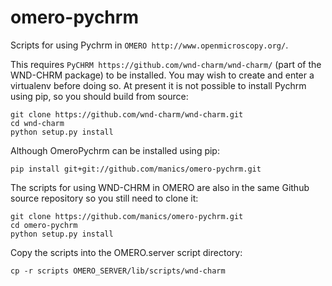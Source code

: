 omero-pychrm
============

Scripts for using Pychrm in `OMERO http://www.openmicroscopy.org/`.

This requires `PyCHRM https://github.com/wnd-charm/wnd-charm/` (part of the
WND-CHRM package) to be installed. You may wish to create and enter a
virtualenv before doing so. At present it is not possible to install Pychrm
using pip, so you should build from source:

    git clone https://github.com/wnd-charm/wnd-charm.git
    cd wnd-charm
    python setup.py install

Although OmeroPychrm can be installed using pip:

    pip install git+git://github.com/manics/omero-pychrm.git

The scripts for using WND-CHRM in OMERO are also in the same Github source
repository so you still need to clone it:

    git clone https://github.com/manics/omero-pychrm.git
    cd omero-pychrm
    python setup.py install

Copy the scripts into the OMERO.server script directory:

    cp -r scripts OMERO_SERVER/lib/scripts/wnd-charm
